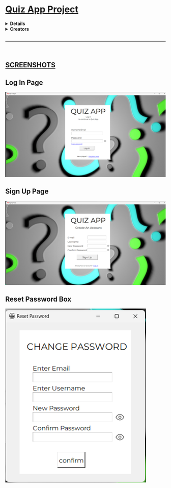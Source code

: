 # <u> Quiz App Project </u>

<details> 
  <summary><b> Details </b></summary>
   Frontend or UIs - Python Tkinter
   <br>
   Backend - MySQL
</details>


<details> <summary><b> Creators </b></summary><br>

### GitHub Profile linked to names

[Ajay T Shaju](https://github.com/004Ajay)

[Judin Augustine](https://github.com/Minddigger07)

[Justin Thomas Jo](https://github.com/Juz-Tom-J)

[Noyal Joseph](https://github.com/StDensity)

[Vishnuprasad KG](https://github.com/VISHNUPRASAD-K-G)


</details>


<br>

---

<br>

## <u> SCREENSHOTS </u>

## Log In Page
![Log In Page](screenshots/login_page.png "Log In Page")

## Sign Up Page
![Sign Up Page](screenshots/signup_page.png "Sign Up Page")

## Reset Password Box
![Reset Password](screenshots/reset_pswd.png "Reset Password Box")